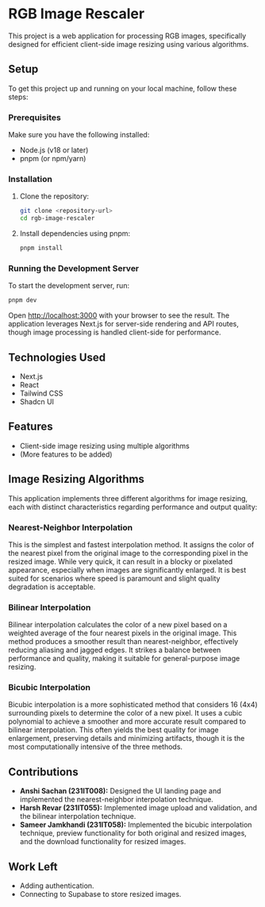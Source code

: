 # RGB Image Rescaler

This project is a web application for processing RGB images, specifically designed for efficient client-side image resizing using various algorithms.

## Setup

To get this project up and running on your local machine, follow these steps:

### Prerequisites

Make sure you have the following installed:

*   Node.js (v18 or later)
*   pnpm (or npm/yarn)

### Installation

1.  Clone the repository:

    ```bash
    git clone <repository-url>
    cd rgb-image-rescaler
    ```

2.  Install dependencies using pnpm:

    ```bash
    pnpm install
    ```

### Running the Development Server

To start the development server, run:

```bash
pnpm dev
```

Open [http://localhost:3000](http://localhost:3000) with your browser to see the result. The application leverages Next.js for server-side rendering and API routes, though image processing is handled client-side for performance.

## Technologies Used

*   Next.js
*   React
*   Tailwind CSS
*   Shadcn UI

## Features

*   Client-side image resizing using multiple algorithms
*   (More features to be added)

## Image Resizing Algorithms

This application implements three different algorithms for image resizing, each with distinct characteristics regarding performance and output quality:

### Nearest-Neighbor Interpolation

This is the simplest and fastest interpolation method. It assigns the color of the nearest pixel from the original image to the corresponding pixel in the resized image. While very quick, it can result in a blocky or pixelated appearance, especially when images are significantly enlarged. It is best suited for scenarios where speed is paramount and slight quality degradation is acceptable.

### Bilinear Interpolation

Bilinear interpolation calculates the color of a new pixel based on a weighted average of the four nearest pixels in the original image. This method produces a smoother result than nearest-neighbor, effectively reducing aliasing and jagged edges. It strikes a balance between performance and quality, making it suitable for general-purpose image resizing.

### Bicubic Interpolation

Bicubic interpolation is a more sophisticated method that considers 16 (4x4) surrounding pixels to determine the color of a new pixel. It uses a cubic polynomial to achieve a smoother and more accurate result compared to bilinear interpolation. This often yields the best quality for image enlargement, preserving details and minimizing artifacts, though it is the most computationally intensive of the three methods.

## Contributions

*   **Anshi Sachan (231IT008):** Designed the UI landing page and implemented the nearest-neighbor interpolation technique.
*   **Harsh Revar (231IT055):** Implemented image upload and validation, and the bilinear interpolation technique.
*   **Sameer Jamkhandi (231IT058):** Implemented the bicubic interpolation technique, preview functionality for both original and resized images, and the download functionality for resized images.

## Work Left

*   Adding authentication.
*   Connecting to Supabase to store resized images.

